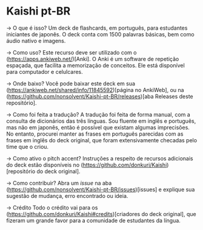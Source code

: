 # Kaishi pt-BR

-> O que é isso?
  Um deck de flashcards, em português, para estudantes iniciantes de japonês. O deck conta com 1500 palavras básicas, bem como áudio nativo e imagens.

-> Como uso?
  Este recurso deve ser utilizado com o (https://apps.ankiweb.net/)[Anki]. O Anki é um software de repetição espaçada, que facilita a memorização de conceitos. Ele está disponível para computador e celulcares.

-> Onde baixo?
  Você pode baixar este deck em sua (https://ankiweb.net/shared/info/11845592)[página no AnkiWeb], ou na (https://github.com/nonsolvent/Kaishi-pt-BR/releases)[aba Releases deste repositório].

-> Como foi feita a tradução?
  A tradução foi feita de forma manual, com a consulta de dicionários das três línguas. Sou fluente em inglês e portuguẽs, mas não em japonês, então é possível que existam algumas imprecisões. No entanto, procurei manter as frases em português parecidas com as frases em inglês do deck original, que foram extensivamente checadas pelo time que o criou.

-> Como ativo o pitch accent?
  Instruções a respeito de recursos adicionais do deck estão disponíveis no (https://github.com/donkuri/Kaishi)[repositório do deck original].

-> Como contribuir?
  Abra um _issue_ na aba (https://github.com/nonsolvent/Kaishi-pt-BR/issues)[issues] e explique sua sugestão de mudança, erro encontrado ou ideia.

-> Crédito
  Todo o crédito vai para os (https://github.com/donkuri/Kaishi#credits)[criadores do deck original], que fizeram um grande favor para a comunidade de estudantes da língua.
